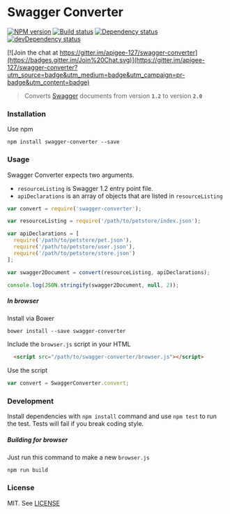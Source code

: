 # Swagger Converter

[![NPM version][npm-image]][npm-link]
[![Build status][travis-image]][travis-link]
[![Dependency status][deps-image]][deps-link]
[![devDependency status][devdeps-image]][devdeps-link]

[![Join the chat at https://gitter.im/apigee-127/swagger-converter](https://badges.gitter.im/Join%20Chat.svg)](https://gitter.im/apigee-127/swagger-converter?utm_source=badge&utm_medium=badge&utm_campaign=pr-badge&utm_content=badge)

> Converts [Swagger](http://swagger.io/) documents from version **`1.2`** to version **`2.0`**

### Installation
Use npm

```shell
npm install swagger-converter --save
```

### Usage
Swagger Converter expects two arguments.

* `resourceListing` is Swagger 1.2 entry point file.
* `apiDeclarations` is an array of objects that are listed in `resourceListing`

```javascript
var convert = require('swagger-converter');

var resourceListing = require('/path/to/petstore/index.json');

var apiDeclarations = [
  require('/path/to/petstore/pet.json'),
  require('/path/to/petstore/user.json'),
  require('/path/to/petstore/store.json')
];

var swagger2Document = convert(resourceListing, apiDeclarations);

console.log(JSON.stringify(swagger2Document, null, 2));
```

##### In browser
Install via Bower
```
bower install --save swagger-converter
```
Include the `browser.js` script in your HTML
```html
  <script src="/path/to/swagger-converter/browser.js"></script>
```
Use the script
```javascript
var convert = SwaggerConverter.convert;
```

### Development

Install dependencies with `npm install` command and use `npm test` to run the test. Tests will fail if you break coding style.

##### Building for browser
Just run this command to make a new `browser.js`

```
npm run build
```
### License
MIT. See [LICENSE](./LICENSE)

[npm-image]: https://img.shields.io/npm/v/swagger-converter.svg?style=flat
[npm-link]: https://npmjs.org/package/swagger-converter
[travis-image]: https://img.shields.io/travis/apigee-127/swagger-converter.svg?style=flat
[travis-link]: https://travis-ci.org/apigee-127/swagger-converter
[deps-image]: https://img.shields.io/david/apigee-127/swagger-converter.svg?style=flat
[deps-link]: https://david-dm.org/apigee-127/swagger-converter
[devdeps-image]: https://img.shields.io/david/dev/apigee-127/swagger-converter.svg?style=flat
[devdeps-link]: https://david-dm.org/apigee-127/swagger-converter#info=devDependencies
